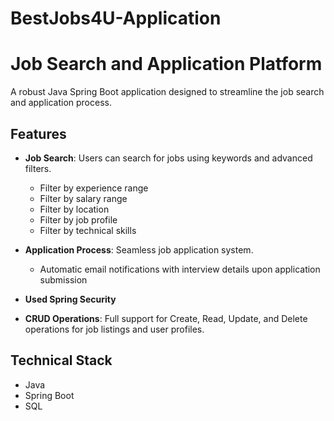 ﻿# BestJobs4U-Application

# Job Search and Application Platform

A robust Java Spring Boot application designed to streamline the job search and application process.

## Features

- **Job Search**: Users can search for jobs using keywords and advanced filters.
  - Filter by experience range
  - Filter by salary range
  - Filter by location
  - Filter by job profile
  - Filter by technical skills

- **Application Process**: Seamless job application system.
  - Automatic email notifications with interview details upon application submission

- **Used Spring Security**

- **CRUD Operations**: Full support for Create, Read, Update, and Delete operations for job listings and user profiles.

## Technical Stack

- Java
- Spring Boot
- SQL
